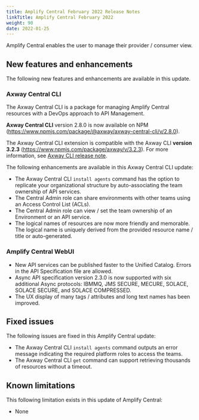 ```yaml
---
title: Amplify Central February 2022 Release Notes
linkTitle: Amplify Central February 2022
weight: 90
date: 2022-01-25
---
```


Amplify Central enables the user to manage their provider / consumer view.

## New features and enhancements

The following new features and enhancements are available in this update.

### Axway Central CLI

The Axway Central CLI is a package for managing Amplify Central resources with a DevOps approach to API Management.

**Axway Central CLI** version 2.8.0 is now available on NPM (<https://www.npmjs.com/package/@axway/axway-central-cli/v/2.8.0>).

The Axway Central CLI extension is compatible with the Axway CLI **version 3.2.3** (<https://www.npmjs.com/package/axway/v/3.2.3>).
For more information, see [Axway CLI release note](https://docs.axway.com/bundle/axwaycli-open-docs/page/docs/release_notes/3_2_3_20220216_relnote/index.html).

The following enhancements are available in this Axway Central CLI update:

* The Axway Central CLI `install agents` command has the option to replicate your organizational structure by auto-associating the team ownership of API services.
* The Central Admin role can share environments with other teams using an Access Control List (ACLs).
* The Central Admin role can view / set the team ownership of an Environment or an API service.
* The logical names of resources are now more friendly and memorable. The logical name is uniquely derived from the provided resource name / title or auto-generated.

### Amplify Central WebUI

* New API services can be published faster to the Unified Catalog.  Errors in the API Specification file are allowed.
* Async API specification version 2.3.0 is now supported with six additional Async protocols: IBMMQ, JMS SECURE, MECURE, SOLACE, SOLACE SECURE, and SOLACE COMPRESSED.
* The UX display of many tags / attributes and long text names has been improved.

## Fixed issues

The following issues are fixed in this Amplify Central update:

* The Axway Central CLI `install agents` command outputs an error message indicating the required platform roles to access the teams.
* The Axway Central CLI `get` command can support retrieving thousands of resources without a timeout.

## Known limitations

This following limitation exists in this update of Amplify Central:

* None
